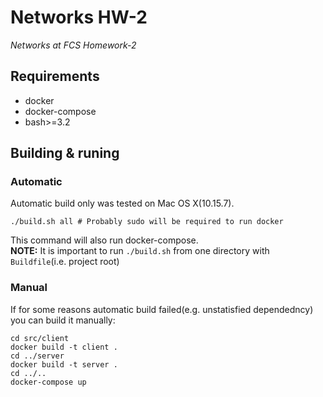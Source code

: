 # Networks HW-2
<i> Networks at FCS Homework-2 </i>
## Requirements
* docker
* docker-compose
* bash>=3.2
## Building & runing
### Automatic
Automatic build only was tested on Mac OS X(10.15.7).<br>
```
./build.sh all # Probably sudo will be required to run docker
```
This command will also run docker-compose.<br>
**NOTE:** It is important to run `./build.sh` from one directory with `Buildfile`(i.e. project root) 
### Manual 
If for some reasons automatic build failed(e.g. unstatisfied dependedncy) you can build it manually:
```
cd src/client 
docker build -t client .
cd ../server
docker build -t server .
cd ../..
docker-compose up
```


